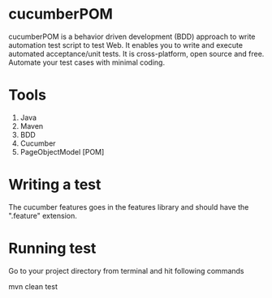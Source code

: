 # cucumberPOM

cucumberPOM is a behavior driven development (BDD) approach to write automation test script to test Web. It enables you to write and execute automated acceptance/unit tests. It is cross-platform, open source and free. Automate your test cases with minimal coding.

# Tools

1) Java
2) Maven
3) BDD
4) Cucumber
5) PageObjectModel [POM]

# Writing a test

The cucumber features goes in the features library and should have the ".feature" extension.

# Running test

Go to your project directory from terminal and hit following commands

mvn clean test

